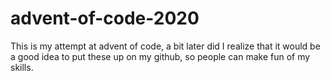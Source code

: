# advent-of-code-2020

This is my attempt at advent of code, a bit later did I realize that it would be a good idea to put these up on my github, so people can make fun of my skills.
